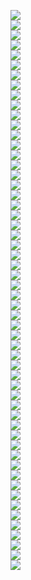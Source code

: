 <img src="https://raw.githubusercontent.com/skalavala/smarthome/master/hik-vision%20camera/images/screenshot_01.jpg"></img></br>
<img src="https://raw.githubusercontent.com/skalavala/smarthome/master/hik-vision%20camera/images/screenshot_02.jpg"></img></br>
<img src="https://raw.githubusercontent.com/skalavala/smarthome/master/hik-vision%20camera/images/screenshot_03.jpg"></img></br>
<img src="https://raw.githubusercontent.com/skalavala/smarthome/master/hik-vision%20camera/images/screenshot_04.jpg"></img></br>
<img src="https://raw.githubusercontent.com/skalavala/smarthome/master/hik-vision%20camera/images/screenshot_05.jpg"></img></br>
<img src="https://raw.githubusercontent.com/skalavala/smarthome/master/hik-vision%20camera/images/screenshot_06.jpg"></img></br>
<img src="https://raw.githubusercontent.com/skalavala/smarthome/master/hik-vision%20camera/images/screenshot_07.jpg"></img></br>
<img src="https://raw.githubusercontent.com/skalavala/smarthome/master/hik-vision%20camera/images/screenshot_08.jpg"></img></br>
<img src="https://raw.githubusercontent.com/skalavala/smarthome/master/hik-vision%20camera/images/screenshot_09.jpg"></img></br>
<img src="https://raw.githubusercontent.com/skalavala/smarthome/master/hik-vision%20camera/images/screenshot_10.jpg"></img></br>
<img src="https://raw.githubusercontent.com/skalavala/smarthome/master/hik-vision%20camera/images/screenshot_11.jpg"></img></br>
<img src="https://raw.githubusercontent.com/skalavala/smarthome/master/hik-vision%20camera/images/screenshot_12.jpg"></img></br>
<img src="https://raw.githubusercontent.com/skalavala/smarthome/master/hik-vision%20camera/images/screenshot_13.jpg"></img></br>
<img src="https://raw.githubusercontent.com/skalavala/smarthome/master/hik-vision%20camera/images/screenshot_14.jpg"></img></br>
<img src="https://raw.githubusercontent.com/skalavala/smarthome/master/hik-vision%20camera/images/screenshot_15.jpg"></img></br>
<img src="https://raw.githubusercontent.com/skalavala/smarthome/master/hik-vision%20camera/images/screenshot_16.jpg"></img></br>
<img src="https://raw.githubusercontent.com/skalavala/smarthome/master/hik-vision%20camera/images/screenshot_17.jpg"></img></br>
<img src="https://raw.githubusercontent.com/skalavala/smarthome/master/hik-vision%20camera/images/screenshot_18.jpg"></img></br>
<img src="https://raw.githubusercontent.com/skalavala/smarthome/master/hik-vision%20camera/images/screenshot_19.jpg"></img></br>
<img src="https://raw.githubusercontent.com/skalavala/smarthome/master/hik-vision%20camera/images/screenshot_20.jpg"></img></br>
<img src="https://raw.githubusercontent.com/skalavala/smarthome/master/hik-vision%20camera/images/screenshot_21.jpg"></img></br>
<img src="https://raw.githubusercontent.com/skalavala/smarthome/master/hik-vision%20camera/images/screenshot_22.jpg"></img></br>
<img src="https://raw.githubusercontent.com/skalavala/smarthome/master/hik-vision%20camera/images/screenshot_23.jpg"></img></br>
<img src="https://raw.githubusercontent.com/skalavala/smarthome/master/hik-vision%20camera/images/screenshot_24.jpg"></img></br>
<img src="https://raw.githubusercontent.com/skalavala/smarthome/master/hik-vision%20camera/images/screenshot_25.jpg"></img></br>
<img src="https://raw.githubusercontent.com/skalavala/smarthome/master/hik-vision%20camera/images/screenshot_26.jpg"></img></br>
<img src="https://raw.githubusercontent.com/skalavala/smarthome/master/hik-vision%20camera/images/screenshot_27.jpg"></img></br>
<img src="https://raw.githubusercontent.com/skalavala/smarthome/master/hik-vision%20camera/images/screenshot_28.jpg"></img></br>
<img src="https://raw.githubusercontent.com/skalavala/smarthome/master/hik-vision%20camera/images/screenshot_29.jpg"></img></br>
<img src="https://raw.githubusercontent.com/skalavala/smarthome/master/hik-vision%20camera/images/screenshot_30.jpg"></img></br>
<img src="https://raw.githubusercontent.com/skalavala/smarthome/master/hik-vision%20camera/images/screenshot_31.jpg"></img></br>
<img src="https://raw.githubusercontent.com/skalavala/smarthome/master/hik-vision%20camera/images/screenshot_32.jpg"></img></br>
<img src="https://raw.githubusercontent.com/skalavala/smarthome/master/hik-vision%20camera/images/screenshot_33.jpg"></img></br>
<img src="https://raw.githubusercontent.com/skalavala/smarthome/master/hik-vision%20camera/images/screenshot_34.jpg"></img></br>
<img src="https://raw.githubusercontent.com/skalavala/smarthome/master/hik-vision%20camera/images/screenshot_35.jpg"></img></br>
<img src="https://raw.githubusercontent.com/skalavala/smarthome/master/hik-vision%20camera/images/screenshot_36.jpg"></img></br>
<img src="https://raw.githubusercontent.com/skalavala/smarthome/master/hik-vision%20camera/images/screenshot_37.jpg"></img></br>
<img src="https://raw.githubusercontent.com/skalavala/smarthome/master/hik-vision%20camera/images/screenshot_38.jpg"></img></br>
<img src="https://raw.githubusercontent.com/skalavala/smarthome/master/hik-vision%20camera/images/screenshot_39.jpg"></img></br>
<img src="https://raw.githubusercontent.com/skalavala/smarthome/master/hik-vision%20camera/images/screenshot_40.jpg"></img></br>
<img src="https://raw.githubusercontent.com/skalavala/smarthome/master/hik-vision%20camera/images/screenshot_41.jpg"></img></br>
<img src="https://raw.githubusercontent.com/skalavala/smarthome/master/hik-vision%20camera/images/screenshot_42.jpg"></img></br>
<img src="https://raw.githubusercontent.com/skalavala/smarthome/master/hik-vision%20camera/images/screenshot_43.jpg"></img></br>
<img src="https://raw.githubusercontent.com/skalavala/smarthome/master/hik-vision%20camera/images/screenshot_44.jpg"></img></br>
<img src="https://raw.githubusercontent.com/skalavala/smarthome/master/hik-vision%20camera/images/screenshot_45.jpg"></img></br>
<img src="https://raw.githubusercontent.com/skalavala/smarthome/master/hik-vision%20camera/images/screenshot_46.jpg"></img></br>
<img src="https://raw.githubusercontent.com/skalavala/smarthome/master/hik-vision%20camera/images/screenshot_47.jpg"></img></br>
<img src="https://raw.githubusercontent.com/skalavala/smarthome/master/hik-vision%20camera/images/screenshot_48.jpg"></img></br>
<img src="https://raw.githubusercontent.com/skalavala/smarthome/master/hik-vision%20camera/images/screenshot_49.jpg"></img></br>
<img src="https://raw.githubusercontent.com/skalavala/smarthome/master/hik-vision%20camera/images/screenshot_50.jpg"></img></br>
<img src="https://raw.githubusercontent.com/skalavala/smarthome/master/hik-vision%20camera/images/screenshot_51.jpg"></img></br>
<img src="https://raw.githubusercontent.com/skalavala/smarthome/master/hik-vision%20camera/images/screenshot_52.jpg"></img></br>
<img src="https://raw.githubusercontent.com/skalavala/smarthome/master/hik-vision%20camera/images/screenshot_53.jpg"></img></br>
<img src="https://raw.githubusercontent.com/skalavala/smarthome/master/hik-vision%20camera/images/screenshot_54.jpg"></img></br>
<img src="https://raw.githubusercontent.com/skalavala/smarthome/master/hik-vision%20camera/images/screenshot_55.jpg"></img></br>
<img src="https://raw.githubusercontent.com/skalavala/smarthome/master/hik-vision%20camera/images/screenshot_56.jpg"></img></br>

